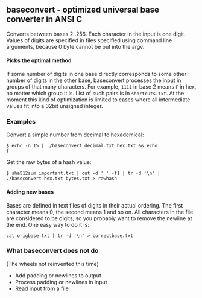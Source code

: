 ## baseconvert - optimized universal base converter in ANSI C
Converts between bases 2..256. Each character in the input is one digit.
Values of digits are specified in files specified using command line arguments,
because 0 byte cannot be put into the argv.

#### Picks the optimal method
If some number of digits in one base directly corresponds to some other number
of digits in the other base, baseconvert processes the input in groups of
that many characters. For example, `1111` in base 2 means `F` in hex, no
matter which group it is. List of such pairs is in `shortcuts.txt`.
At the moment this kind of optimization is limited
to cases where all intermediate values fit into a 32bit unsigned integer.

### Examples
Convert a simple number from decimal to hexademical:

	$ echo -n 15 | ./baseconvert decimal.txt hex.txt && echo 
	f

Get the raw bytes of a hash value:

	$ sha512sum important.txt | cut -d ' ' -f1 | tr -d '\n' | ./baseconvert hex.txt bytes.txt > rawhash

#### Adding new bases
Bases are defined in text files of digits in their actual ordering.
The first character means 0, the second means 1 and so on. All
characters in the file are considered to be digits, so you probably
want to remove the newline at the end. One easy way to do it is:

	cat origbase.txt | tr -d '\n' > correctbase.txt

### What baseconvert does not do 
(The wheels not reinvented this time)

* Add padding or newlines to output
* Process padding or newlines in input
* Read input from a file
